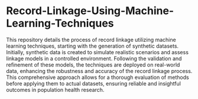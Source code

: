# Record-Linkage-Using-Machine-Learning-Techniques

This repository details the process of record linkage utilizing machine learning techniques, starting with the generation of synthetic datasets. Initially, synthetic data is created to simulate realistic scenarios and assess linkage models in a controlled environment. Following the validation and refinement of these models, the techniques are deployed on real-world data, enhancing the robustness and accuracy of the record linkage process. This comprehensive approach allows for a thorough evaluation of methods before applying them to actual datasets, ensuring reliable and insightful outcomes in population health research.
